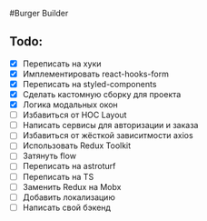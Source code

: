 #Burger Builder

## Todo:

- [x] Переписать на хуки
- [x] Имплементировать react-hooks-form
- [x] Переписать на styled-components
- [x] Сделать кастомную сборку для проекта
- [x] Логика модальных окон
- [ ] Избавиться от HOC Layout
- [ ] Написать сервисы для авторизации и заказа
- [ ] Избавиться от жёсткой зависитмости axios
- [ ] Использовать Redux Toolkit
- [ ] Затянуть flow
- [ ] Переписать на astroturf
- [ ] Переписать на TS
- [ ] Заменить Redux на Mobx
- [ ] Добавить локализацию
- [ ] Написать свой бэкенд
